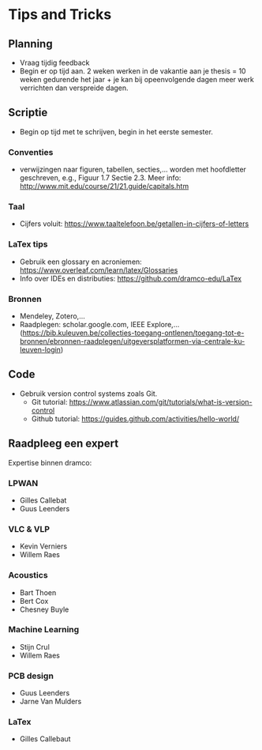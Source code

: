# Tips and Tricks


## Planning
- Vraag tijdig feedback
- Begin er op tijd aan. 2 weken werken in de vakantie aan je thesis = 10 weken gedurende het jaar + je kan bij opeenvolgende dagen meer werk verrichten dan verspreide dagen.

## Scriptie
- Begin op tijd met te schrijven, begin in het eerste semester.

### Conventies
- verwijzingen naar figuren, tabellen, secties,... worden met hoofdletter geschreven, e.g., Figuur 1.7 Sectie 2.3. Meer info: http://www.mit.edu/course/21/21.guide/capitals.htm

### Taal
- Cijfers voluit: https://www.taaltelefoon.be/getallen-in-cijfers-of-letters

### LaTex tips
- Gebruik een glossary en acroniemen: https://www.overleaf.com/learn/latex/Glossaries
- Info over IDEs en distributies: https://github.com/dramco-edu/LaTex

### Bronnen
- Mendeley, Zotero,...
- Raadplegen: scholar.google.com, IEEE Explore,... (https://bib.kuleuven.be/collecties-toegang-ontlenen/toegang-tot-e-bronnen/ebronnen-raadplegen/uitgeversplatformen-via-centrale-ku-leuven-login)

## Code
- Gebruik version control systems zoals Git.
  * Git tutorial: https://www.atlassian.com/git/tutorials/what-is-version-control
  * Github tutorial: https://guides.github.com/activities/hello-world/

## Raadpleeg een expert
Expertise binnen dramco:

### LPWAN
- Gilles Callebat
- Guus Leenders

### VLC & VLP
- Kevin Verniers
- Willem Raes

### Acoustics
- Bart Thoen
- Bert Cox
- Chesney Buyle

### Machine Learning
- Stijn Crul
- Willem Raes

### PCB design
- Guus Leenders
- Jarne Van Mulders

### LaTex
- Gilles Callebaut
